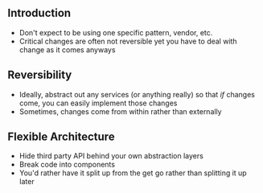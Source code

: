 ## Introduction
* Don't expect to be using one specific pattern, vendor, etc.
* Critical changes are often not reversible yet you have to deal with change as it comes anyways
## Reversibility
* Ideally, abstract out any services (or anything really) so that *if* changes come, you can easily implement those changes
* Sometimes, changes come from within rather than externally 
## Flexible Architecture
* Hide third party API behind your own abstraction layers
* Break code into components
* You'd rather have it split up from the get go rather than splitting it up later
